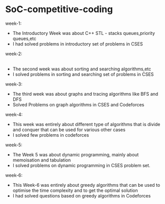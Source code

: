 # SoC-competitive-coding

week-1:
     <ul>
     <li> The Introductory Week was about C++ STL - stacks queues,priority queues,etc </li>
     <li>I had solved problems in introductory set of problems in CSES </li>
     </ul>
 week-2:
     <ul>     
     <li>The second week was about sorting and searching algorithms,etc</li>
     <li>I solved problems in sorting and searching set of problems in  CSES</li>
     </ul>
week-3:
     <ul>
     <li>The third week was about graphs and tracing algorithms like BFS and DFS</li>
     <li> Solved Problems on graph algorithms in CSES and Codeforces</li>
     </ul>
week-4:
     <ul>
     <li>This week was entirely about different type of algorithms that is divide and conquer that can be used for various other cases </li>
     <li>I solved few problems in codeforces</li>
     </ul>
week-5:
    <ul>
    <li> The Week 5 was about dynamic programming, mainly about memoisation and tabulation</li>
     <li>I solved problems on dynamic programming in CSES problem set. </li>
    </ul>
week-6:
    <ul>
    <li> This Week-6 was entirely about greedy algorithms that can be used to optimise the time complexity and to get the optimal solution </li>
     <li>I had solved questions based on greedy algorithms in Codeforces</li>
    </ul>
